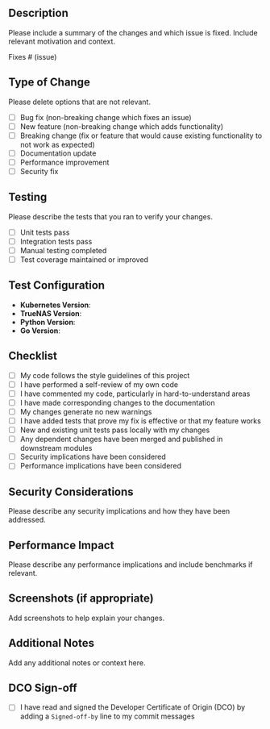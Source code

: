 ## Description
Please include a summary of the changes and which issue is fixed. Include relevant motivation and context.

Fixes # (issue)

## Type of Change
Please delete options that are not relevant.

- [ ] Bug fix (non-breaking change which fixes an issue)
- [ ] New feature (non-breaking change which adds functionality)
- [ ] Breaking change (fix or feature that would cause existing functionality to not work as expected)
- [ ] Documentation update
- [ ] Performance improvement
- [ ] Security fix

## Testing
Please describe the tests that you ran to verify your changes.

- [ ] Unit tests pass
- [ ] Integration tests pass
- [ ] Manual testing completed
- [ ] Test coverage maintained or improved

## Test Configuration
- **Kubernetes Version**:
- **TrueNAS Version**:
- **Python Version**:
- **Go Version**:

## Checklist
- [ ] My code follows the style guidelines of this project
- [ ] I have performed a self-review of my own code
- [ ] I have commented my code, particularly in hard-to-understand areas
- [ ] I have made corresponding changes to the documentation
- [ ] My changes generate no new warnings
- [ ] I have added tests that prove my fix is effective or that my feature works
- [ ] New and existing unit tests pass locally with my changes
- [ ] Any dependent changes have been merged and published in downstream modules
- [ ] Security implications have been considered
- [ ] Performance implications have been considered

## Security Considerations
Please describe any security implications and how they have been addressed.

## Performance Impact
Please describe any performance implications and include benchmarks if relevant.

## Screenshots (if appropriate)
Add screenshots to help explain your changes.

## Additional Notes
Add any additional notes or context here.

## DCO Sign-off
- [ ] I have read and signed the Developer Certificate of Origin (DCO) by adding a `Signed-off-by` line to my commit messages